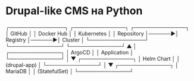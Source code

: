 # Drupal-like CMS на Python

┌───────────────┐       ┌──────────────┐       ┌──────────────┐
│   GitHub      │       │   Docker Hub  │       │  Kubernetes   │
│  Repository   │──────▶│    Registry   │──────▶│    Cluster    │
└───────────────┘       └──────────────┘       └──────────────┘
                                                  ▲
                                                  │
                                             ┌──────────────┐
                                             │    ArgoCD     │
                                             │  Application  │
                                             └──────────────┘
                                                  │
                                                  ▼
                                             ┌──────────────┐
                                             │  Helm Chart   │
                                             │ (drupal-app)  │
                                             └──────────────┘
                                                  │
                                                  ▼
                                             ┌──────────────┐
                                             │   MariaDB     │
                                             │ (StatefulSet) │
                                             └──────────────┘
                                          
